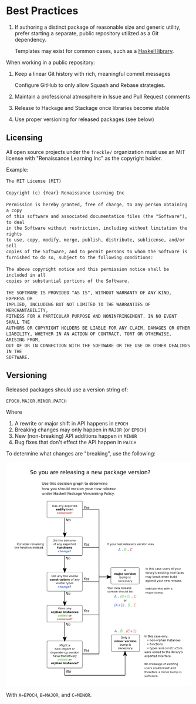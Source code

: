 # Best Practices

1. If authoring a distinct package of reasonable size and generic utility,
   prefer starting a separate, public repository utilized as a Git dependency.

   Templates may exist for common cases, such as a [Haskell library][gh-hlt].

When working in a public repository:

1. Keep a linear Git history with rich, meaningful commit messages

   Configure GitHub to only allow Squash and Rebase strategies.

1. Maintain a professional atmosphere in Issue and Pull Request comments
1. Release to Hackage and Stackage once libraries become stable
1. Use proper versioning for released packages (see below)

## Licensing

All open source projects under the `freckle/` organization must use an MIT
license with "Renaissance Learning Inc" as the copyright holder.

Example:

```
The MIT License (MIT)

Copyright (c) {Year} Renaissance Learning Inc

Permission is hereby granted, free of charge, to any person obtaining a copy
of this software and associated documentation files (the "Software"), to deal
in the Software without restriction, including without limitation the rights
to use, copy, modify, merge, publish, distribute, sublicense, and/or sell
copies of the Software, and to permit persons to whom the Software is
furnished to do so, subject to the following conditions:

The above copyright notice and this permission notice shall be included in all
copies or substantial portions of the Software.

THE SOFTWARE IS PROVIDED "AS IS", WITHOUT WARRANTY OF ANY KIND, EXPRESS OR
IMPLIED, INCLUDING BUT NOT LIMITED TO THE WARRANTIES OF MERCHANTABILITY,
FITNESS FOR A PARTICULAR PURPOSE AND NONINFRINGEMENT. IN NO EVENT SHALL THE
AUTHORS OR COPYRIGHT HOLDERS BE LIABLE FOR ANY CLAIM, DAMAGES OR OTHER
LIABILITY, WHETHER IN AN ACTION OF CONTRACT, TORT OR OTHERWISE, ARISING FROM,
OUT OF OR IN CONNECTION WITH THE SOFTWARE OR THE USE OR OTHER DEALINGS IN THE
SOFTWARE.
```

## Versioning

Released packages should use a version string of:

```
EPOCH.MAJOR.MINOR.PATCH
```

Where

1. A rewrite or major shift in API happens in `EPOCH`
1. Breaking changes may only happen in `MAJOR` (or `EPOCH`)
1. New (non-breaking) API additions happen in `MINOR`
1. Bug fixes that don't effect the API happen in `PATCH`

To determine what changes are "breaking", use the following:

![](./pvp-chart.png)

With `A=EPOCH`, `B=MAJOR`, and `C=MINOR`.

[gh-hlt]: https://github.com/freckle/haskell-library-template
